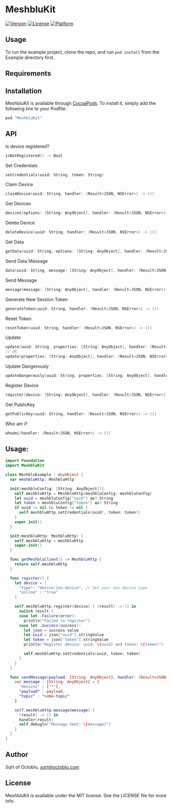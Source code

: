 # MeshbluKit

<!-- [![CI Status](http://img.shields.io/travis/Sqrt of Octoblu/MeshbluKit.svg?style=flat)](https://travis-ci.org/Sqrt of Octoblu/MeshbluKit) -->
[![Version](https://img.shields.io/cocoapods/v/MeshbluKit.svg?style=flat)](http://cocoapods.org/pods/MeshbluKit)
[![License](https://img.shields.io/cocoapods/l/MeshbluKit.svg?style=flat)](http://cocoapods.org/pods/MeshbluKit)
[![Platform](https://img.shields.io/cocoapods/p/MeshbluKit.svg?style=flat)](http://cocoapods.org/pods/MeshbluKit)

## Usage

To run the example project, clone the repo, and run `pod install` from the Example directory first.

## Requirements

## Installation

MeshbluKit is available through [CocoaPods](http://cocoapods.org). To install
it, simply add the following line to your Podfile:

```ruby
pod "MeshbluKit"
```
## API

Is device registered?
```swift
isNotRegistered() -> Bool
```

Set Credentials
```swift
setCredentials(uuid: String, token: String)
```

Claim Device
```swift
claimDevice(uuid: String, handler: (Result<JSON, NSError>) -> ())
```

Get Devices
```swift
devices(options: [String: AnyObject], handler: (Result<JSON, NSError>) -> ())
```

Delete Device
```swift
deleteDevice(uuid: String, handler: (Result<JSON, NSError>) -> ())
```

Get Data
```swift
getData(uuid: String, options: [String: AnyObject], handler: (Result<JSON, NSError>) -> ())
```

Send Data Message
```swift
data(uuid: String, message: [String: AnyObject], handler: (Result<JSON, NSError>) -> ())
```

Send Message
```swift
message(message: [String: AnyObject], handler: (Result<JSON, NSError>) -> ())
```

Generate New Session Token
```swift
generateToken(uuid: String, handler: (Result<JSON, NSError>) -> ())
```

Reset Token
```swift
resetToken(uuid: String, handler: (Result<JSON, NSError>) -> ())
```

Update
```swift
update(uuid: String, properties: [String: AnyObject], handler: (Result<JSON, NSError>) -> ())
// OR
update(properties: [String: AnyObject], handler: (Result<JSON, NSError>) -> ())
```

Update Dangerously
```swift
updateDangerously(uuid: String, properties: [String: AnyObject], handler: (Result<JSON, NSError>) -> ())
```

Register Device
```swift
register(device: [String: AnyObject], handler: (Result<JSON, NSError>) -> ())
```

Get PublicKey

```swift
getPublicKey(uuid: String, handler: (Result<JSON, NSError>) -> ())
```

Who am i?
```swift
whoami(handler: (Result<JSON, NSError>) -> ())
```

## Usage:

```swift
import Foundation
import MeshbluKit

class MeshbluExample : AnyObject {
  var meshbluHttp: MeshbluHttp

  init(meshbluConfig: [String: AnyObject]){
    self.meshbluHttp = MeshbluHttp(meshbluConfig: meshbluConfig)
    let uuid = meshbluConfig["uuid"] as? String
    let token = meshbluConfig["token"] as? String
    if uuid != nil && token != nil {
      self.meshbluHttp.setCredentials(uuid!, token: token!)
    }
    super.init()
  }

  init(meshbluHttp: MeshbluHttp) {
    self.meshbluHttp = meshbluHttp
    super.init()
  }

  func getMeshbluClient() -> MeshbluHttp {
    return self.meshbluHttp
  }

  func register() {
    let device = [
      "type": "device:ios-device", // Set your own device type
      "online" : "true"
    ]

    self.meshbluHttp.register(device) { (result) -> () in
      switch result {
      case let .Failure(error):
        println("Failed to register")
      case let .Success(success):
        let json = success.value
        let uuid = json["uuid"].stringValue
        let token = json["token"].stringValue
        println("Register device: uuid: \(uuid) and token: \(token)")

        self.meshbluHttp.setCredentials(uuid, token: token)
      }
    }
  }

  func sendMessage(payload: [String: AnyObject], handler: (Result<JSON, NSError>) -> ()){
    var message : [String: AnyObject] = [
      "devices" : ["*"],
      "payload" : payload,
      "topic" : "some-topic"
    ]

    self.meshbluHttp.message(message) {
      (result) -> () in
      handler(result)
      self.debugln("Message Sent: \(message)")
    }
  }
}
```


## Author

Sqrt of Octoblu, sqrt@octoblu.com

## License

MeshbluKit is available under the MIT license. See the LICENSE file for more info.
